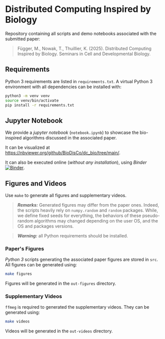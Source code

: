 # Distributed Computing Inspired by Biology

Repository containing all scripts and demo notebooks associated with the submitted paper:
> Függer, M., Nowak, T., Thuillier, K. (2025). Distributed Computing Inspired by Biology. Seminars in Cell and Developmental Biology.


## Requirements

Python 3 requirements are listed in `requirements.txt`.
A virtual Python 3 environment with all dependencies can be installed with:
```bash
python3 -m venv venv
source venv/bin/activate
pip install -r requirements.txt
```

## Jupyter Notebook

We provide a *jupyter notebook* (`notebook.ipynb`) to showcase the bio-inspired algorithms discussed in the associated paper.

It can be visualized at https://nbviewer.org/github/BioDisCo/dc_bio/tree/main/.

It can also be executed online (*without any installation*), using *Binder* [![Binder](https://mybinder.org/badge_logo.svg)](https://mybinder.org/v2/gh/BioDisCo/dc_bio/HEAD).


## Figures and Videos

Use `make` to generate all figures and supplementary videos.

>***Remarks:*** Generated figures may differ from the paper ones.
Indeed, the scripts heavily rely on `numpy.random` and `random` packages.
While, we define fixed seeds for everything, the behaviors of these pseudo-random algorithms may changed depending on the user OS, and the OS and packages versions.

>***Warning:*** all Python requirements should be installed.

### Paper's Figures

*Python 3* scripts generating the associated paper figures are stored in `src`.
All figures can be generated using:
```bash
make figures
```
Figures will be generated in the `out-figures` directory.

### Supplementary Videos

`ffmeg` is required to generated the supplementary videos.
They can be generated using:
```bash
make videos
```
Videos will be generated in the `out-videos` directory.
